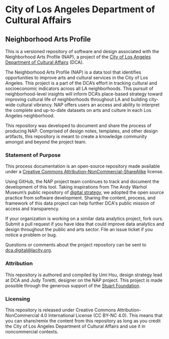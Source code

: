# City of Los Angeles Department of Cultural Affairs
## Neighborhood Arts Profile

This is a versioned repository of software and design associated with the Neighborhood Arts Profile (NAP), a project of the [City of Los Angeles Department of Cultural Affairs](http://culturela.org/) (DCA). 

The Neighborhood Arts Profile (NAP) is a data tool that identifies opportunities to improve arts and cultural services in the City of Los Angeles. This project is a part of the DCA’s effort in tracking cultural and socioeconomic indicators across all LA neighborhoods. This pursuit of neighborhood-level insights will inform DCA’s place-based strategy toward improving cultural life of neighborhoods throughout LA and building city-wide cultural vibrancy. NAP offers users an access and ability to interpret the complete and up-to-date datasets on arts and culture in each Los Angeles neighborhood. 

This repository was developed to document and share the process of producing NAP. Comprised of design notes, templates, and other design artifacts, this repository is meant to create a knowledge community amongst and beyond the project team. 

### Statement of Purpose

This process documentation is an open-source repository made available under a [Creative Commons Attribution-NonCommercial-ShareAlike](https://creativecommons.org/licenses/by-nc-sa/4.0/) license. 

Using GitHub, the NAP project team continues to track and document the development of this tool. Taking inspirations from The Andy Warhol Museum’s public repository of [digital strategy](https://github.com/thewarholmuseum/digital-strategy/), we adopted the open source practice from software development. Sharing the content, process, and framework of this data project can help further DCA's public mission of access and transparency. 

If your organization is working on a similar data analytics project, fork ours. Submit a pull request if you have idea that could improve data analytics and design throughout the public and arts sector. File an issue ticket if you notice a problem or bug. 

Questions or comments about the project repository can be sent to dca.digital@lacity.org.

### Attribution

This repository is authored and compiled by Umi Hsu, design strategy lead at DCA and Judy Toretti, designer on the NAP project. This project is made possible through the generous support of the [Stuart Foundation](http://stuartfoundation.org/).

### Licensing

This repository is released under Creative Commons Attribution-NonCommercial 4.0 International License (CC BY-NC 4.0). This means that you can share/remix the content from this repository as long as you credit the City of Los Angeles Department of Cultural Affairs and use it in noncommercial contexts.
